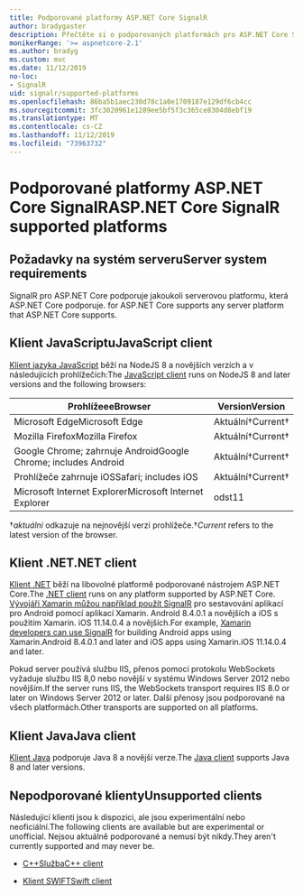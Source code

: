 ```yaml
---
title: Podporované platformy ASP.NET Core SignalR
author: bradygaster
description: Přečtěte si o podporovaných platformách pro ASP.NET Core SignalR.
monikerRange: '>= aspnetcore-2.1'
ms.author: bradyg
ms.custom: mvc
ms.date: 11/12/2019
no-loc:
- SignalR
uid: signalr/supported-platforms
ms.openlocfilehash: 86ba5b1aec230d78c1a0e1709187e129df6cb4cc
ms.sourcegitcommit: 3fc3020961e1289ee5bf5f3c365ce8304d8ebf19
ms.translationtype: MT
ms.contentlocale: cs-CZ
ms.lasthandoff: 11/12/2019
ms.locfileid: "73963732"
---
```

# <a name="aspnet-core-opno-locsignalr-supported-platforms"></a><span data-ttu-id="17050-103">Podporované platformy ASP.NET Core SignalR</span><span class="sxs-lookup"><span data-stu-id="17050-103">ASP.NET Core SignalR supported platforms</span></span>

## <a name="server-system-requirements"></a><span data-ttu-id="17050-104">Požadavky na systém serveru</span><span class="sxs-lookup"><span data-stu-id="17050-104">Server system requirements</span></span>

SignalR<span data-ttu-id="17050-105"> pro ASP.NET Core podporuje jakoukoli serverovou platformu, která ASP.NET Core podporuje.</span><span class="sxs-lookup"><span data-stu-id="17050-105"> for ASP.NET Core supports any server platform that ASP.NET Core supports.</span></span>

## <a name="javascript-client"></a><span data-ttu-id="17050-106">Klient JavaScriptu</span><span class="sxs-lookup"><span data-stu-id="17050-106">JavaScript client</span></span>

<span data-ttu-id="17050-107">[Klient jazyka JavaScript](https://www.npmjs.com/package/@aspnet/signalr) běží na NodeJS 8 a novějších verzích a v následujících prohlížečích:</span><span class="sxs-lookup"><span data-stu-id="17050-107">The [JavaScript client](https://www.npmjs.com/package/@aspnet/signalr) runs on NodeJS 8 and later versions and the following browsers:</span></span>

| <span data-ttu-id="17050-108">Prohlížeee</span><span class="sxs-lookup"><span data-stu-id="17050-108">Browser</span></span>                         | <span data-ttu-id="17050-109">Version</span><span class="sxs-lookup"><span data-stu-id="17050-109">Version</span></span>         |
| ------------------------------- | --------------- |
| <span data-ttu-id="17050-110">Microsoft Edge</span><span class="sxs-lookup"><span data-stu-id="17050-110">Microsoft Edge</span></span>                  | <span data-ttu-id="17050-111">Aktuální&dagger;</span><span class="sxs-lookup"><span data-stu-id="17050-111">Current&dagger;</span></span> |
| <span data-ttu-id="17050-112">Mozilla Firefox</span><span class="sxs-lookup"><span data-stu-id="17050-112">Mozilla Firefox</span></span>                 | <span data-ttu-id="17050-113">Aktuální&dagger;</span><span class="sxs-lookup"><span data-stu-id="17050-113">Current&dagger;</span></span> |
| <span data-ttu-id="17050-114">Google Chrome; zahrnuje Android</span><span class="sxs-lookup"><span data-stu-id="17050-114">Google Chrome; includes Android</span></span> | <span data-ttu-id="17050-115">Aktuální&dagger;</span><span class="sxs-lookup"><span data-stu-id="17050-115">Current&dagger;</span></span> |
| <span data-ttu-id="17050-116">Prohlížeče zahrnuje iOS</span><span class="sxs-lookup"><span data-stu-id="17050-116">Safari; includes iOS</span></span>            | <span data-ttu-id="17050-117">Aktuální&dagger;</span><span class="sxs-lookup"><span data-stu-id="17050-117">Current&dagger;</span></span> |
| <span data-ttu-id="17050-118">Microsoft Internet Explorer</span><span class="sxs-lookup"><span data-stu-id="17050-118">Microsoft Internet Explorer</span></span>     | <span data-ttu-id="17050-119">odst</span><span class="sxs-lookup"><span data-stu-id="17050-119">11</span></span>              |

<span data-ttu-id="17050-120">&dagger;*aktuální* odkazuje na nejnovější verzi prohlížeče.</span><span class="sxs-lookup"><span data-stu-id="17050-120">&dagger;*Current* refers to the latest version of the browser.</span></span>

## <a name="net-client"></a><span data-ttu-id="17050-121">Klient .NET</span><span class="sxs-lookup"><span data-stu-id="17050-121">.NET client</span></span>

<span data-ttu-id="17050-122">[Klient .NET](https://www.nuget.org/packages/Microsoft.AspNetCore.SignalR/) běží na libovolné platformě podporované nástrojem ASP.NET Core.</span><span class="sxs-lookup"><span data-stu-id="17050-122">The [.NET client](https://www.nuget.org/packages/Microsoft.AspNetCore.SignalR/) runs on any platform supported by ASP.NET Core.</span></span> <span data-ttu-id="17050-123">[Vývojáři Xamarin můžou například použít SignalR](https://github.com/aspnet/Announcements/issues/305) pro sestavování aplikací pro Android pomocí aplikací Xamarin. Android 8.4.0.1 a novějších a iOS s použitím Xamarin. iOS 11.14.0.4 a novějších.</span><span class="sxs-lookup"><span data-stu-id="17050-123">For example, [Xamarin developers can use SignalR](https://github.com/aspnet/Announcements/issues/305) for building Android apps using Xamarin.Android 8.4.0.1 and later and iOS apps using Xamarin.iOS 11.14.0.4 and later.</span></span>

<span data-ttu-id="17050-124">Pokud server používá službu IIS, přenos pomocí protokolu WebSockets vyžaduje službu IIS 8,0 nebo novější v systému Windows Server 2012 nebo novějším.</span><span class="sxs-lookup"><span data-stu-id="17050-124">If the server runs IIS, the WebSockets transport requires IIS 8.0 or later on Windows Server 2012 or later.</span></span> <span data-ttu-id="17050-125">Další přenosy jsou podporované na všech platformách.</span><span class="sxs-lookup"><span data-stu-id="17050-125">Other transports are supported on all platforms.</span></span>

## <a name="java-client"></a><span data-ttu-id="17050-126">Klient Java</span><span class="sxs-lookup"><span data-stu-id="17050-126">Java client</span></span>

<span data-ttu-id="17050-127">[Klient Java](https://search.maven.org/artifact/com.microsoft.aspnet/signalr) podporuje Java 8 a novější verze.</span><span class="sxs-lookup"><span data-stu-id="17050-127">The [Java client](https://search.maven.org/artifact/com.microsoft.aspnet/signalr) supports Java 8 and later versions.</span></span>

## <a name="unsupported-clients"></a><span data-ttu-id="17050-128">Nepodporované klienty</span><span class="sxs-lookup"><span data-stu-id="17050-128">Unsupported clients</span></span>

<span data-ttu-id="17050-129">Následující klienti jsou k dispozici, ale jsou experimentální nebo neoficiální.</span><span class="sxs-lookup"><span data-stu-id="17050-129">The following clients are available but are experimental or unofficial.</span></span> <span data-ttu-id="17050-130">Nejsou aktuálně podporované a nemusí být nikdy.</span><span class="sxs-lookup"><span data-stu-id="17050-130">They aren't currently supported and may never be.</span></span>

* <span data-ttu-id="17050-131">[C++Služba](https://github.com/aspnet/SignalR/tree/master/clients/cpp)</span><span class="sxs-lookup"><span data-stu-id="17050-131">[C++ client](https://github.com/aspnet/SignalR/tree/master/clients/cpp)</span></span>

* <span data-ttu-id="17050-132">[Klient SWIFT](https://github.com/moozzyk/SignalR-Client-Swift)</span><span class="sxs-lookup"><span data-stu-id="17050-132">[Swift client](https://github.com/moozzyk/SignalR-Client-Swift)</span></span>
